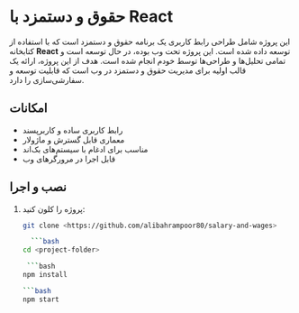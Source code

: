 # حقوق و دستمزد با React

این پروژه شامل طراحی رابط کاربری یک برنامه حقوق و دستمزد است که با استفاده از کتابخانه **React** توسعه داده شده است. این پروژه تحت وب بوده، در حال توسعه است و تمامی تحلیل‌ها و طراحی‌ها توسط خودم انجام شده است. هدف از این پروژه، ارائه یک قالب اولیه برای مدیریت حقوق و دستمزد در وب است که قابلیت توسعه و سفارشی‌سازی را دارد.

## امکانات
- رابط کاربری ساده و کاربرپسند
- معماری قابل گسترش و ماژولار
- مناسب برای ادغام با سیستم‌های بک‌اند
- قابل اجرا در مرورگرهای وب

## نصب و اجرا
1. پروژه را کلون کنید:
   ```bash
   git clone <https://github.com/alibahrampoor80/salary-and-wages>

     ```bash
   cd <project-folder>

    ```bash
   npm install
   
   ```bash
   npm start


